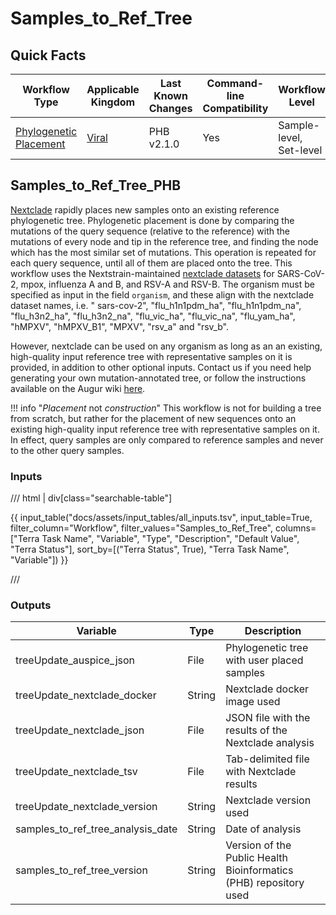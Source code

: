 # Samples_to_Ref_Tree

## Quick Facts

| **Workflow Type** | **Applicable Kingdom** | **Last Known Changes** | **Command-line Compatibility** | **Workflow Level** |
|---|---|---|---|---|
| [Phylogenetic Placement](../../workflows_overview/workflows_type.md/#phylogenetic-placement) | [Viral](../../workflows_overview/workflows_kingdom.md/#viral) | PHB v2.1.0 | Yes | Sample-level, Set-level |

## Samples_to_Ref_Tree_PHB

[Nextclade](https://docs.nextstrain.org/projects/nextclade/en/stable/index.html) rapidly places new samples onto an existing reference phylogenetic tree. Phylogenetic placement is done by comparing the mutations of the query sequence (relative to the reference) with the mutations of every node and tip in the reference tree, and finding the node which has the most similar set of mutations. This operation is repeated for each query sequence, until all of them are placed onto the tree. This workflow uses the Nextstrain-maintained [nextclade datasets](https://github.com/nextstrain/nextclade_data) for SARS-CoV-2, mpox, influenza A and B, and RSV-A and RSV-B. The organism must be specified as input in the field `organism`, and these align with the nextclade dataset names, i.e. " sars-cov-2", "flu_h1n1pdm_ha", "flu_h1n1pdm_na", "flu_h3n2_ha", "flu_h3n2_na", "flu_vic_ha", "flu_vic_na", "flu_yam_ha", "hMPXV", "hMPXV_B1", "MPXV", "rsv_a" and "rsv_b".

However, nextclade can be used on any organism as long as an an existing, high-quality input reference tree with representative samples on it is provided, in addition to other optional inputs. Contact us if you need help generating your own mutation-annotated tree, or follow the instructions available on the Augur wiki [here](https://docs.nextstrain.org/projects/augur/en/stable/index.html).

!!! info "_Placement_ not _construction_"
    This workflow is not for building a tree from scratch, but rather for the placement of new sequences onto an existing high-quality input reference tree with representative samples on it. In effect, query samples are only compared to reference samples and never to the other query samples.

### Inputs

/// html | div[class="searchable-table"]

{{ input_table("docs/assets/input_tables/all_inputs.tsv", input_table=True, filter_column="Workflow", filter_values="Samples_to_Ref_Tree", columns=["Terra Task Name", "Variable", "Type", "Description", "Default Value", "Terra Status"], sort_by=[("Terra Status", True), "Terra Task Name", "Variable"]) }}

///
### Outputs

<div class="searchable-table" markdown="1">

| **Variable** | **Type** | **Description** |
|---|---|---|
| treeUpdate_auspice_json | File | Phylogenetic tree with user placed samples |
| treeUpdate_nextclade_docker | String | Nextclade docker image used |
| treeUpdate_nextclade_json | File | JSON file with the results of the Nextclade analysis |
| treeUpdate_nextclade_tsv | File | Tab-delimited file with Nextclade results |
| treeUpdate_nextclade_version | String | Nextclade version used |
| samples_to_ref_tree_analysis_date | String | Date of analysis |
| samples_to_ref_tree_version | String | Version of the Public Health Bioinformatics (PHB) repository used |

</div>
